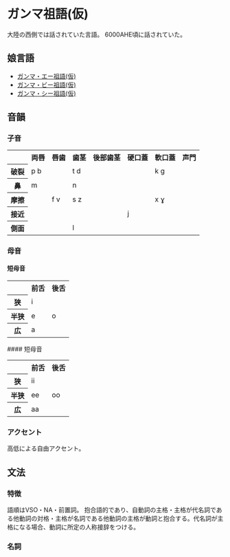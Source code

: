 # ガンマ祖語(仮)
大陸の西側では話されていた言語。
6000AHE頃に話されていた。

## 娘言語
* [ガンマ・エー祖語(仮)](./Gamma-A.md)
* [ガンマ・ビー祖語(仮)](./Gamma-B.md)
* [ガンマ・シー祖語(仮)](./Gamma-C.md)

## 音韻

### 子音
<table>
<tr>
 <th></th>
   <th>両唇</th>
   <th>唇歯</th>
   <th>歯茎</th>
   <th>後部歯茎</th>
   <th>硬口蓋</th>
   <th>軟口蓋</th>
   <th>声門</th>
 </tr>
 <tr>
   <th>破裂</th>
   <td>p b</td>
   <td></td>
   <td>t d</td>
   <td></td>
   <td></td>
   <td>k g</td>
   <td></td>
 </tr>
 <tr>
   <th>鼻</th>
   <td>m</td>
   <td></td>
   <td>n</td>
   <td></td>
   <td></td>
   <td></td>
   <td></td>
 </tr>
 <tr>
   <th>摩擦</th>
   <td></td>
   <td>f v</td>
   <td>s z</td>
   <td></td>
   <td></td>
   <td>x ɣ</td>
   <td></td>
 </tr>
 <tr>
   <th>接近</th>
   <td></td>
   <td></td>
   <td></td>
   <td></td>
   <td>j</td>
   <td></td>
   <td></td>
 </tr>
 <tr>
   <th>側面</th>
   <td></td>
   <td></td>
   <td>l</td>
   <td></td>
   <td></td>
   <td></td>
   <td></td>
 </tr>
</table>

### 母音
#### 短母音
<table>
 <tr>
   <th></th>
   <th>前舌</th>
   <th>後舌</th>
 </tr>
 <tr>
   <th>狭</th>
   <td>i</td>
   <td></td>
 </tr>
 <tr>
   <th>半狭</th>
   <td>e</td>
   <td>o</td>
 </tr>
 <tr>
   <th>広</th>
   <td>a</td>
   <td></td>
 </tr>
</table>
#### 短母音
<table>
 <tr>
   <th></th>
   <th>前舌</th>
   <th>後舌</th>
 </tr>
 <tr>
   <th>狭</th>
   <td>ii</td>
   <td></td>
 </tr>
 <tr>
   <th>半狭</th>
   <td>ee</td>
   <td>oo</td>
 </tr>
 <tr>
   <th>広</th>
   <td>aa</td>
   <td></td>
 </tr>
</table>

### アクセント
高低による自由アクセント。

## 文法

### 特徴
語順はVSO・NA・前置詞。
抱合語的であり、自動詞の主格・主格が代名詞である他動詞の対格・主格が名詞である他動詞の主格が動詞と抱合する。代名詞が主格になる場合、動詞に所定の人称接辞をつける。

### 名詞